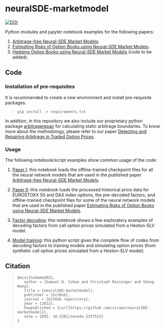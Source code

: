 # neuralSDE-marketmodel

[![DOI](https://zenodo.org/badge/397935869.svg)](https://zenodo.org/badge/latestdoi/397935869)

Python modules and jupyter notebook examples for the following papers: 
1. [Arbitrage-free Neural-SDE Market Models](https://arxiv.org/abs/2105.11053).
2. [Estimating Risks of Option Books using Neural-SDE Market Models](https://arxiv.org/abs/2202.07148).
3. [Hedging Option Books using Neural-SDE Market Models](https://arxiv.org/abs/2205.15991) (code to be added).
 

## Code

### Installation of pre-requisites

It is recommended to create a new environment and install pre-requisite
packages.

>```
>pip install -r requirements.txt
>```

In addition, in this repository we also include our proprietary python package 
[arbitragerepair](https://github.com/vicaws/arbitragerepair) for calculating 
static arbitrage boundaries. To know more about the methodology, please refer to
our paper 
[Detecting and Repairing Arbitrage in Traded Option Prices](https://www.tandfonline.com/eprint/YQKWWNED73HSPVGC5ZBE/full?target=10.1080/1350486X.2020.1846573).

### Usage

The following notebook/script examples show common usage of the code:

1. [Paper I](notebook/paper.ipynb): this notebook loads the offline-trained 
   checkpoint files for all the neural network models that are used in the 
   published paper [Arbitrage-free Neural-SDE Market Models](https://arxiv.org/abs/2105.11053).
2. [Paper II](notebook/optionmetrics_VaR.ipynb): this notebook loads the 
   processed historical price data for EUROSTOXX 50 and DAX index options, the 
   pre-decoded factors, and offline-trained checkpoint files for some of the 
   neural network models that are used in the published paper
   [Estimating Risks of Option Books using Neural-SDE Market Models](https://arxiv.org/abs/2202.07148).

3. [Factor decoding](notebook/factors.ipynb): this notebook shows a few exploratory examples of decoding 
   factors from call option prices simulated from a Heston-SLV model.

4. [Model training](main.py): this python script gives the complete flow of 
   codes from decoding factors to training models and simulating option prices 
   (from synthetic call option prices simulated from a Heston-SLV model).

## Citation
>```
>@misc{nsdemm2022,
>    author = {Samuel N. Cohen and Christoph Reisinger and Sheng Wang},  
>    title = {neuralSDE-marketmodel},
>    publisher = {GitHub},
>    journal = {GitHub repository},
>    year = {2022},
>    howpublished = {\url{https://github.com/vicaws/neuralSDE-marketmodel}},
>    note = {DOI: 10.5281/zenodo.5337522}
>}
>```
